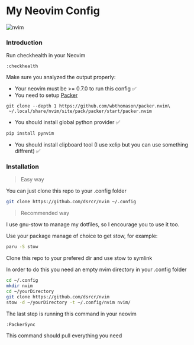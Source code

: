 # My Neovim Config
![nvim](https://user-images.githubusercontent.com/91333841/212791030-440472c6-1568-4754-9181-c47e69bc42d6.png)

### Introduction
Run checkhealth in your Neovim
```vim
:checkhealth
```
Make sure you analyzed the output properly: 
- Your neovim must be >= 0.7.0 to run this config ✅
- You need to setup [Packer](https://github.com/wbthomason/packer.nvim)
```vim
git clone --depth 1 https://github.com/wbthomason/packer.nvim\
 ~/.local/share/nvim/site/pack/packer/start/packer.nvim
```
- You should install global python provider ✅
```python
pip install pynvim
```
- You should install clipboard tool (I use xclip but you can use something diffrent) ✅

### Installation
> Easy way

You can just clone this repo to your .config folder

```bash
git clone https://github.com/dsrcr/nvim ~/.config
```
> Recommended way

I use gnu-stow to manage my dotfiles, so I encourage you to use it too.

Use your package manage of choice to get stow, for example: 

```bash
paru -S stow
```
Clone this repo to your prefered dir and use stow to symlink

In order to do this you need an empty nvim directory in your .config folder
```bash
cd ~/.config
mkdir nvim
cd ~/yourDirectory
git clone https://github.com/dsrcr/nvim
stow -d ~/yourDirectory -t ~/.config/nvim nvim/

```

The last step is running this command in your neovim

```vim
:PackerSync
```
This command should pull everything you need
